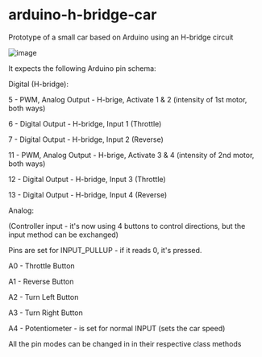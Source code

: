 # arduino-h-bridge-car
Prototype of a small car based on Arduino using an H-bridge circuit

![image](https://user-images.githubusercontent.com/108158031/209056017-cb77dc8e-21b0-4d8d-98eb-ebe480b516d1.png)

It expects the following Arduino pin schema:

Digital (H-bridge):

5 - PWM, Analog Output - H-brige, Activate 1 & 2 (intensity of 1st motor, both ways)

6 - Digital Output - H-bridge, Input 1 (Throttle)

7 - Digital Output - H-bridge, Input 2 (Reverse)


11 - PWM, Analog Output - H-brige, Activate 3 & 4 (intensity of 2nd motor, both ways)

12 - Digital Output - H-bridge, Input 3 (Throttle)

13 - Digital Output - H-bridge, Input 4 (Reverse)


Analog:

(Controller input - it's now using 4 buttons to control directions, but the input method can be exchanged)

Pins are set for INPUT_PULLUP - if it reads 0, it's pressed.

A0 - Throttle Button

A1 - Reverse Button

A2 - Turn Left Button

A3 - Turn Right Button

A4 - Potentiometer - is set for normal INPUT (sets the car speed)


All the pin modes can be changed in in their respective class methods
